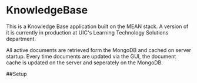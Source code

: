 # KnowledgeBase
This is a Knowledge Base application built on the MEAN stack. A version of it is currently in production at UIC's Learning Technology Solutions department.

All active documents are retrieved form the MongoDB and cached on server startup. Every time documents are updated via the GUI, the document cache is updated on the server and seperately on the MongoDB.

##Setup

